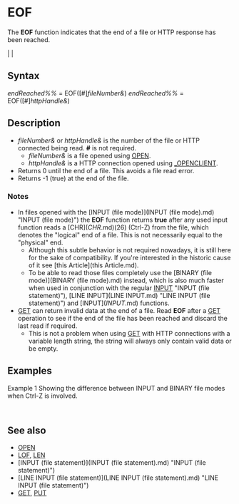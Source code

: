 # EOF

The **EOF** function indicates that the end of a file or HTTP response has been reached.

  

|  |

## Syntax

*endReached%%* = EOF([#]*fileNumber&*)
*endReached%%* = EOF([#]*httpHandle&*)
  

## Description

* *fileNumber&* or *httpHandle&* is the number of the file or HTTP connected being read. **#** is not required.
	+ *fileNumber&* is a file opened using [OPEN](OPEN.md).
	+ *httpHandle&* is a HTTP connection opened using [_OPENCLIENT](_OPENCLIENT.md).
* Returns 0 until the end of a file. This avoids a file read error.
* Returns -1 (true) at the end of the file.

### Notes

* In files opened with the [INPUT (file mode)](INPUT (file mode).md) "INPUT (file mode)") the **EOF** function returns **true** after any used input function reads a [CHR$](CHR$.md)(26) (Ctrl-Z) from the file, which denotes the "logical" end of a file. This is not necessarily equal to the "physical" end.
	+ Although this subtle behavior is not required nowadays, it is still here for the sake of compatibility. If you're interested in the historic cause of it see [this Article](this Article.md).
	+ To be able to read those files completely use the [BINARY (file mode)](BINARY (file mode).md) instead, which is also much faster when used in conjunction with the regular [INPUT](INPUT.md) "INPUT (file statement)"), [LINE INPUT](LINE INPUT.md) "LINE INPUT (file statement)") and [INPUT$](INPUT$.md) functions.
* [GET](GET.md) can return invalid data at the end of a file. Read **EOF** after a [GET](GET.md) operation to see if the end of the file has been reached and discard the last read if required.
	+ This is not a problem when using [GET](GET.md) with HTTP connections with a variable length string, the string will always only contain valid data or be empty.

  

## Examples

Example 1
Showing the difference between INPUT and BINARY file modes when Ctrl-Z is involved.

``` 'Write a simple test file with Ctrl-Z in the middle. [OPEN](OPEN.md) "test.txt" [FOR](FOR.md) [OUTPUT](OUTPUT.md) [AS](AS.md) #1 [PRINT](PRINT.md) #1, "Hello"; [CHR$](CHR$.md)(26); "World!" [CLOSE](CLOSE.md) #1  'Now read it back, but uhh, this gives us the "Hello" 'only because of the Ctrl-Z. [OPEN](OPEN.md) "test.txt" [FOR](FOR.md) [INPUT](INPUT.md) [AS](AS.md) #1 [WHILE](WHILE.md) [NOT](NOT.md) EOF(1)     [PRINT](PRINT.md) [INPUT$](INPUT$.md)(1, 1); [WEND](WEND.md) [CLOSE](CLOSE.md) #1  [PRINT](PRINT.md): [PRINT](PRINT.md)  'However, it works in the BINARY file mode. [OPEN](OPEN.md) "test.txt" [FOR](FOR.md) [BINARY](BINARY.md) [AS](AS.md) #1 [WHILE](WHILE.md) [NOT](NOT.md) EOF(1)     [PRINT](PRINT.md) [INPUT$](INPUT$.md)(1, 1); [WEND](WEND.md) [CLOSE](CLOSE.md) #1  
```

``` Hello  Hello→World!  
```

  

## See also

* [OPEN](OPEN.md)
* [LOF](LOF.md), [LEN](LEN.md)
* [INPUT (file statement)](INPUT (file statement).md) "INPUT (file statement)")
* [LINE INPUT (file statement)](LINE INPUT (file statement).md) "LINE INPUT (file statement)")
* [GET](GET.md), [PUT](PUT.md)

  
